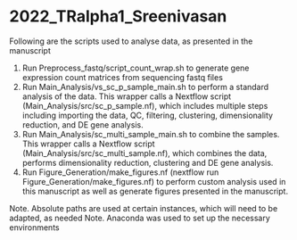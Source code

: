 # 2022_TRalpha1_Sreenivasan
Following are the scripts used to analyse data, as presented in the manuscript

1. Run Preprocess_fastq/script_count_wrap.sh to generate gene expression count matrices from sequencing fastq files
2. Run Main_Analysis/vs_sc_p_sample_main.sh to perform a standard analysis of the data. This wrapper calls a Nextflow script (Main_Analysis/src/sc_p_sample.nf), which includes multiple steps including importing the data, QC, filtering, clustering, dimensionality reduction, and DE gene analysis.
3. Run Main_Analysis/sc_multi_sample_main.sh to combine the samples. This wrapper calls a Nextflow script (Main_Analysis/src/sc_multi_sample.nf), which combines the data, performs dimensionality reduction, clustering and DE gene analysis.
4. Run Figure_Generation/make_figures.nf (nextflow run Figure_Generation/make_figures.nf) to perform custom analysis used in this manuscript as well as generate figures presented in the manuscript.


Note. Absolute paths are used at certain instances, which will need to be adapted, as needed
Note. Anaconda was used to set up the necessary environments
